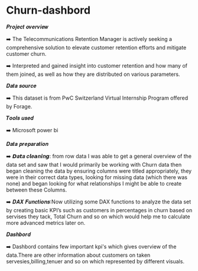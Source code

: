 # Churn-dashbord


𝑷𝒓𝒐𝒋𝒆𝒄𝒕 𝒐𝒗𝒆𝒓𝒗𝒊𝒆𝒘

➡️ The Telecommunications Retention Manager is actively seeking a comprehensive solution to elevate customer retention efforts and mitigate customer churn.


➡️ Interpreted and gained insight into customer retention and how many of them joined, as well as how they are distributed on various parameters.




𝑫𝒂𝒕𝒂 𝒔𝒐𝒖𝒓𝒄𝒆

➡️ This dataset is from PwC Switzerland Virtual Internship Program offered by Forage.




𝑻𝒐𝒐𝒍𝒔 𝒖𝒔𝒆𝒅

➡️ Microsoft power bi




𝑫𝒂𝒕𝒂 𝒑𝒓𝒆𝒑𝒂𝒓𝒂𝒕𝒊𝒐𝒏

➡️ 𝘿𝒂𝙩𝒂 𝒄𝙡𝒆𝙖𝒏𝙞𝒏𝙜: from row data I was able to get a general overview of the data set and saw that I would primarily be working with Churn data then began cleaning the data by ensuring columns were titled appropriately, 
    they were in their correct data types, looking for missing data (which there was none) and began looking for what relationships I might be able to create between these Columns.

➡️ 𝑫𝑨𝑿 𝑭𝒖𝒏𝒄𝒕𝒊𝒐𝒏𝒔:Now utilizing some DAX functions to analyze the data set by creating basic KPI’s such as customers in percentages in churn based on servises they tack, Total Churn and so on which would 
                  help me to calculate more advanced metrics later on.




𝑫𝒂𝒔𝒉𝒃𝒐𝒓𝒅

➡️ Dashbord contains few important kpi's which gives overview of the data.There are other information about customers on taken servesies,billing,tenuer and so on which represented by different visuals.







